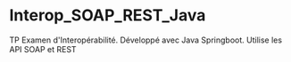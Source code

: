 # Interop_SOAP_REST_Java
TP Examen d'Interopérabilité. Développé avec Java Springboot. Utilise les API SOAP et REST

